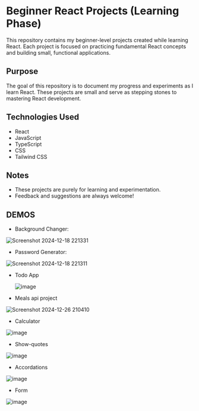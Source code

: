 # Beginner React Projects (Learning Phase)

This repository contains my beginner-level projects created while learning React. Each project is focused on practicing fundamental React concepts and building small, functional applications.

## Purpose

The goal of this repository is to document my progress and experiments as I learn React. These projects are small and serve as stepping stones to mastering React development.

## Technologies Used

- React
- JavaScript
- TypeScript
- CSS
- Tailwind CSS

## Notes

- These projects are purely for learning and experimentation.
- Feedback and suggestions are always welcome!

## DEMOS
- Background Changer:

![Screenshot 2024-12-18 221331](https://github.com/user-attachments/assets/d7bbec0a-6239-48a3-a72f-936a89b586f8)
  
- Password Generator:

![Screenshot 2024-12-18 221311](https://github.com/user-attachments/assets/a0230b3c-633f-49e2-9855-4a6924732a60)

- Todo App

  ![image](https://github.com/user-attachments/assets/54d694f7-3ee8-4ef9-9cbb-c1fa641cba85)

- Meals api project

![Screenshot 2024-12-26 210410](https://github.com/user-attachments/assets/63c82c90-e344-479e-b00e-ef33971b1770)

- Calculator

![image](https://github.com/user-attachments/assets/a59c584a-316f-42ee-b280-89b2253ab5e9)

- Show-quotes

![image](https://github.com/user-attachments/assets/d10acf51-4201-42ca-97fe-0405f01b2f74)

- Accordations

![image](https://github.com/user-attachments/assets/b9215d17-f6bf-4412-8a81-1a5e83e96885)


- Form 

![image](https://github.com/user-attachments/assets/0c73bb06-5d70-4497-a049-9f53880ac63d)